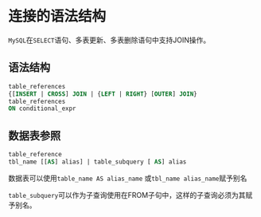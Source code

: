 # 连接的语法结构

`MySQL`在`SELECT`语句、多表更新、多表删除语句中支持JOIN操作。

## 语法结构

```sql
table_references
{[INSERT | CROSS] JOIN | {LEFT | RIGHT} [OUTER] JOIN}
table_references
ON conditional_expr
```

## 数据表参照

```sql
table_reference
tbl_name [[AS] alias] | table_subquery [ AS] alias
```

数据表可以使用`table_name AS alias_name` 或`tbl_name alias_name`赋予别名

`table_subquery`可以作为子查询使用在FROM子句中，这样的子查询必须为其赋予别名。

